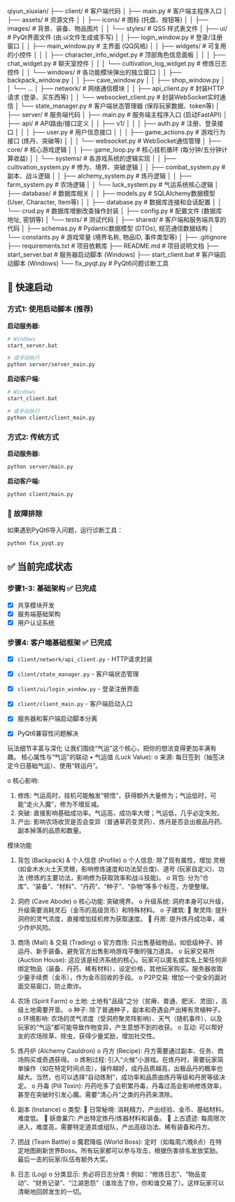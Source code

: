 qiyun_xiuxian/
├── client/                      # 客户端代码
│   ├── main.py                  # 客户端主程序入口
│   ├── assets/                  # 资源文件
│   │   ├── icons/               # 图标 (托盘、按钮等)
│   │   ├── images/              # 背景、装备、物品图片
│   │   └── styles/              # QSS 样式表文件
│   ├── ui/                      # PyQt界面文件 (由.ui文件生成或手写)
│   │   ├── login_window.py      # 登录/注册窗口
│   │   ├── main_window.py       # 主界面 (QQ风格)
│   │   ├── widgets/             # 可复用的小控件
│   │   │   ├── character_info_widget.py # 顶部角色信息面板
│   │   │   ├── chat_widget.py         # 聊天室控件
│   │   │   └── cultivation_log_widget.py # 修炼日志控件
│   │   └── windows/             # 各功能模块弹出的独立窗口
│   │       ├── backpack_window.py
│   │       ├── cave_window.py
│   │       ├── shop_window.py
│   │       └── ...
│   ├── network/                 # 网络通信模块
│   │   ├── api_client.py        # 封装HTTP请求 (登录、买东西等)
│   │   └── websocket_client.py  # 封装WebSocket实时通信
│   └── state_manager.py         # 客户端状态管理器 (保存玩家数据、token等)
│
├── server/                      # 服务端代码
│   ├── main.py                  # 服务端主程序入口 (启动FastAPI)
│   ├── api/                     # API路由/接口定义
│   │   ├── v1/
│   │   │   ├── auth.py          # 注册、登录接口
│   │   │   ├── user.py          # 用户信息接口
│   │   │   ├── game_actions.py  # 游戏行为接口 (炼丹、突破等)
│   │   │   └── websocket.py     # WebSocket通信管理
│   ├── core/                    # 核心游戏逻辑
│   │   ├── game_loop.py         # 核心挂机循环 (每分钟/五分钟计算收益)
│   │   └── systems/             # 各游戏系统的逻辑实现
│   │       ├── cultivation_system.py # 修为、境界、突破逻辑
│   │       ├── combat_system.py      # 副本、战斗逻辑
│   │       ├── alchemy_system.py     # 炼丹逻辑
│   │       ├── farm_system.py        # 农场逻辑
│   │       └── luck_system.py        # 气运系统核心逻辑
│   ├── database/                # 数据库相关
│   │   ├── models.py            # SQLAlchemy数据模型 (User, Character, Item等)
│   │   ├── database.py          # 数据库连接和会话配置
│   │   └── crud.py              # 数据库增删改查操作封装
│   ├── config.py                # 配置文件 (数据库地址, 密钥等)
│   └── tests/                   # 测试代码
│
├── shared/                      # 客户端和服务端共享的代码
│   ├── schemas.py               # Pydantic数据模型 (DTOs), 规范通信数据结构
│   └── constants.py             # 游戏常量 (境界名称, 物品ID, 事件类型等)
│
├── .gitignore
├── requirements.txt             # 项目依赖库
├── README.md                    # 项目说明文档
├── start_server.bat             # 服务器启动脚本 (Windows)
├── start_client.bat             # 客户端启动脚本 (Windows)
└── fix_pyqt.py                  # PyQt6问题诊断工具

## 🚀 快速启动

### 方式1: 使用启动脚本 (推荐)

**启动服务器:**
```bash
# Windows
start_server.bat

# 或手动执行
python server/server_main.py
```

**启动客户端:**
```bash
# Windows
start_client.bat

# 或手动执行
python client/client_main.py
```

### 方式2: 传统方式

**启动服务器:**
```bash
python server/main.py
```

**启动客户端:**
```bash
python client/main.py
```

### 🔧 故障排除

如果遇到PyQt6导入问题，运行诊断工具：
```bash
python fix_pyqt.py
```

## ✅ 当前完成状态

### 步骤1-3: 基础架构 ✅ 已完成
- [x] 共享模块开发
- [x] 服务端基础架构
- [x] 用户认证系统

### 步骤4: 客户端基础框架 ✅ 已完成
- [x] `client/network/api_client.py` - HTTP请求封装
- [x] `client/state_manager.py` - 客户端状态管理
- [x] `client/ui/login_window.py` - 登录注册界面
- [x] `client/client_main.py` - 客户端启动入口
- [x] 服务器和客户端启动脚本分离
- [x] PyQt6兼容性问题解决


玩法细节丰富与深化
让我们围绕“气运”这个核心，把你的想法变得更加丰满有趣。
核心属性与“气运”的联动
•	气运值 (Luck Value):
o	来源: 每日签到（抽签决定今日基础气运）、使用“转运丹”。

o	核心影响:
1.	修炼: 气运高时，挂机可能触发“顿悟”，获得额外大量修为；气运低时，可能“走火入魔”，修为不增反减。
2.	突破: 直接影响基础成功率。气运高，成功率大增；气运低，几乎必定失败。
3.	产出: 影响农场收货是否会变异（普通草药变灵药）、炼丹是否会出极品丹药、副本掉落的品质和数量。

模块功能
1.	背包 (Backpack) & 个人信息 (Profile)
o	个人信息: 除了现有属性，增加 灵根 (如金木水火土天灵根，影响修炼速度和功法契合度)、道号 (玩家自定义)、功法 (修炼的主要功法，影响修为获取效率和战斗技能)。
o	背包: 分为“仓库”、“装备”、“材料”、“丹药”、“种子”、“杂物”等多个标签，方便整理。

2.	洞府 (Cave Abode)
o	核心功能: 突破境界。
o	升级系统: 洞府本身可以升级，升级需要消耗灵石（金币的高级货币）和特殊材料。
o	子建筑:
	聚灵阵: 提升洞府的灵气浓度，直接增加挂机修为获取速度。
	丹房: 提升炼丹成功率，减少炸炉风险。

3.	商场 (Mall) & 交易 (Trading)
o	官方商场: 只出售基础物品，如低级种子、转运丹、新手装备。避免官方出售影响游戏平衡的强力道具。
o	玩家交易所 (Auction House): 这应该是经济系统的核心。玩家可以匿名或实名上架任何非绑定物品（装备、丹药、稀有材料），设定价格，其他玩家购买。服务器收取少量手续费（金币），作为金币回收的手段。
o	P2P交易: 增加一个安全的面对面交易窗口，防止欺诈。

4.	农场 (Spirit Farm)
o	土地: 土地有“品级”之分（贫瘠、普通、肥沃、灵田），高级土地需要开垦。
o	种子: 除了普通种子，副本和奇遇会产出稀有灵植种子。
o	环境影响: 农场的灵气浓度（受洞府聚灵阵影响）、天气（随机事件）、以及玩家的“气运”都可能导致作物变异，产生意想不到的收获。
o	互动: 可以帮好友的农场除草、除虫，获得少量奖励，增加社交性。

5.	炼丹炉 (Alchemy Cauldron)
o	丹方 (Recipe): 丹方需要通过副本、任务、商场购买或奇遇获得。
o	炼制过程: 引入“火候”小游戏。在炼丹时，需要玩家简单操作（如在特定时间点击），操作越好，成丹品质越高，出极品丹的概率也越大。当然，也可以选择“自动炼制”，成功率和品质由炼丹等级和丹房等级决定。
o	丹毒 (Pill Toxin): 丹药吃多了会积累丹毒，丹毒过高会影响修炼效率，甚至在突破时引发心魔。需要“清心丹”之类的丹药来清除。

6.	副本 (Instance)
o	类型:
	日常秘境: 消耗精力，产出经验、金币、基础材料。难度低。
	妖兽巢穴: 产出特定炼丹/炼器材料和装备。
	上古遗迹: 每周限次进入，难度高，需要特定道具或组队，产出高级功法、稀有装备和丹方。

7.	团战 (Team Battle)
o	魔君降临 (World Boss): 定时（如每周六晚8点）在特定地图刷新世界Boss。所有玩家都可以参与攻击，根据伤害排名发放奖励。最后一击的玩家/队伍有额外大奖。

8.	日志 (Log)
o	分类显示: 务必将日志分类！例如：“修炼日志”、“物品变动”、“财务记录”、“江湖恩怨”（谁攻击了你，你和谁交易了）。这样玩家可以清晰地回顾发生的一切。




